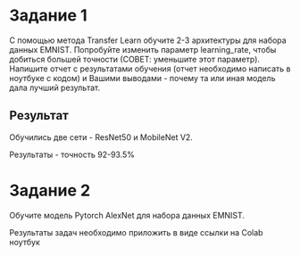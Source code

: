 # Задание 1

С помощью метода Transfer Learn обучите 2-3 архитектуры для набора данных EMNIST. Попробуйте изменить параметр learning_rate, чтобы добиться большей точности (СОВЕТ: уменьшите этот параметр). Напишите отчет с результатами обучения (отчет необходимо написать в ноутбуке с кодом) и Вашими выводами  - почему та или иная модель дала лучший результат.

## Результат
Обучились две сети - ResNet50 и MobileNet V2.

Результаты - точность 92-93.5%

# Задание 2

Обучите модель Pytorch AlexNet  для набора данных EMNIST. 

Результаты задач необходимо приложить в виде ссылки на Colab ноутбук
